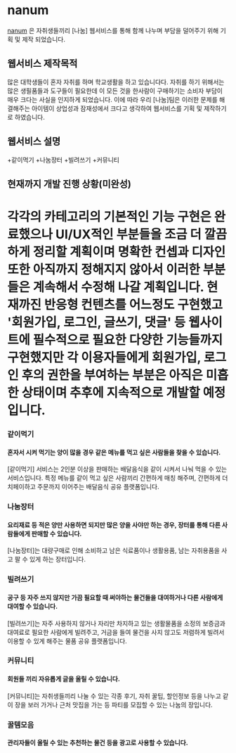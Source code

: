 # nanum
[nanum](https://github.com/scy0626/nanum) 은 자취생들끼리 [나눔] 웹서비스를 통해 함께 나누며 부담을 덜어주기 위해 기획 및 제작 되었습니다.

## 웹서비스 제작목적
많은 대학생들이 혼자 자취를 하며 학교생활을 하고 있습니다다. 자취를 하기 위해서는 많은 생필품들과 도구들이 필요한데 이 모든 것을 한사람이 구매하기는 소비자 부담이 매우 크다는 사실을 인지하게 되었습니다. 이에 따라 우리 [나눔]팀은 이러한 문제를 해결해주는 아이템이 상업성과 잠재성에서 크다고 생각하여 웹서비스를 기획 및 제작하기로 하였습니다.

## 웹서비스 설명
+같이먹기
+나눔장터
+빌려쓰기
+커뮤니티

## 현재까지 개발 진행 상황(미완성)
각각의 카테고리의 기본적인 기능 구현은 완료했으나 UI/UX적인 부분들을 조금 더 깔끔하게 정리할 계획이며 명확한 컨셉과 디자인 또한 아직까지 정해지지 않아서 이러한 부분들은 계속해서 수정해 나갈 계획입니다. 현재까진 반응형 컨텐츠를 어느정도 구현했고 '회원가입, 로그인, 글쓰기, 댓글' 등 웹사이트에 필수적으로 필요한 다양한 기능들까지 구현했지만 각 이용자들에게 회원가입, 로그인 후의 권한을 부여하는 부분은 아직은 미흡한 상태이며 추후에 지속적으로 개발할 예정입니다.
==============================
### 같이먹기 
#### 혼자서 시켜 먹기는 양이 많을 경우 같은 메뉴를 먹고 싶은 사람들을 찾을 수 있습니다.
[같이먹기] 서비스는 2인분 이상을 판매하는 배달음식을 같이 시켜서 나눠 먹을 수 있는 서비스입니다.
특정 메뉴를 같이 먹고 싶은 사람끼리 간편하게 매칭 해주며, 간편하게 더치페이하고 주문까지 이어주는 배달음식 공유 플랫폼입니다.

### 나눔장터 
#### 요리재료 등 적은 양만 사용하면 되지만 많은 양을 사야만 하는 경우, 장터를 통해 다른 사람들에게 판매할 수 있습니다.
[나눔장터]는 대량구매로 인해 소비하고 남은 식료품이나 생활용품, 남는 자취용품을 사고 팔 수 있게 하는 장터입니다.

### 빌려쓰기 
#### 공구 등 자주 쓰지 않지만 가끔 필요할 때 써야하는 물건들을 대여하거나 다른 사람에게 대여할 수 있습니다.
[빌려쓰기]는 자주 사용하지 않거나 자리만 차지하고 있는 생활물품을 소정의 보증금과 대여료로 필요한 사람에게 빌려주고, 거금을 들여 물건을 사지 않고도 저렴하게 빌려서 이용할 수 있게 해주는 물품 공유 플랫폼입니다.

### 커뮤니티 
#### 회원들 끼리 자유롭게 글을 올릴 수 있습니다.
[커뮤니티]는 자취생들끼리 나눌 수 있는 각종 후기, 자취 꿀팁, 할인정보 등을 나누고 같이 장을 보러 가거나 근처 맛집을 가는 등 파티를 모집할 수 있는 나눔의 장입니다.

### 꿀템모음
#### 관리자들이 올릴 수 있는 추천하는 물건 등을 광고로 사용할 수 있습니다.